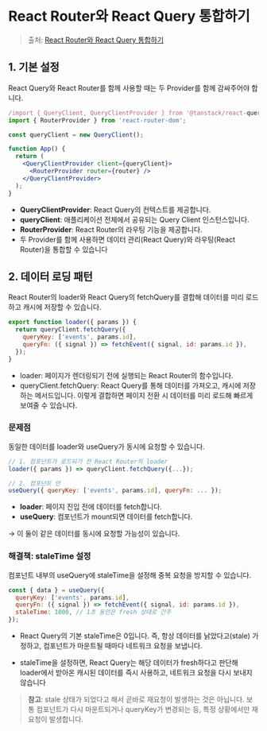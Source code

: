 # React Router와 React Query 통합하기

> 출처: [ React Router와 React Query 통합하기](https://medium.com/@bytePudding/react-router%EC%99%80-react-query-%ED%86%B5%ED%95%A9%ED%95%98%EA%B8%B0-f0a263a688b3)

## 1. 기본 설정

React Query와 React Router를 함께 사용할 때는 두 Provider를 함께 감싸주어야 합니다.

```jsx
/import { QueryClient, QueryClientProvider } from '@tanstack/react-query';
import { RouterProvider } from 'react-router-dom';

const queryClient = new QueryClient();

function App() {
  return (
    <QueryClientProvider client={queryClient}>
      <RouterProvider router={router} />
    </QueryClientProvider>
  );
}
```

- **QueryClientProvider**: React Query의 컨텍스트를 제공합니다.
- **queryClient**: 애플리케이션 전체에서 공유되는 Query Client 인스턴스입니다.
- **RouterProvider**: React Router의 라우팅 기능을 제공합니다.
- 두 Provider를 함께 사용하면 데이터 관리(React Query)와 라우팅(React Router)을 통합할 수 있습니다

## 2. 데이터 로딩 패턴

React Router의 loader와 React Query의 fetchQuery를 결합해 데이터를 미리 로드하고 캐시에 저장할 수 있습니다.

```jsx
export function loader({ params }) {
  return queryClient.fetchQuery({
    queryKey: ['events', params.id],
    queryFn: ({ signal }) => fetchEvent({ signal, id: params.id }),
  });
}
```

- loader: 페이지가 렌더링되기 전에 실행되는 React Router의 함수입니다.
- queryClient.fetchQuery: React Query를 통해 데이터를 가져오고, 캐시에 저장하는 메서드입니다. 이렇게 결합하면 페이지 전환 시 데이터를 미리 로드해 빠르게 보여줄 수 있습니다.

### 문제점

동일한 데이터를 loader와 useQuery가 동시에 요청할 수 있습니다.

```jsx
// 1. 컴포넌트가 로드되기 전 React Router의 loader
loader({ params }) => queryClient.fetchQuery({...});

// 2. 컴포넌트 안
useQuery({ queryKey: ['events', params.id], queryFn: ... });
```

- **loader**: 페이지 진입 전에 데이터를 fetch합니다.
- **useQuery**: 컴포넌트가 mount되면 데이터를 fetch합니다.

→ 이 둘이 같은 데이터를 동시에 요청할 가능성이 있습니다.

### 해결책: staleTime 설정

컴포넌트 내부의 useQuery에 staleTime을 설정해 중복 요청을 방지할 수 있습니다.

```jsx
const { data } = useQuery({
  queryKey: ['events', params.id],
  queryFn: ({ signal }) => fetchEvent({ signal, id: params.id }),
  staleTime: 1000, // 1초 동안은 fresh 상태로 간주
});
```

- React Query의 기본 staleTime은 0입니다. 즉, 항상 데이터를 낡았다고(stale) 가정하고, 컴포넌트가 마운트될 때마다 네트워크 요청을 보냅니다.

- staleTime을 설정하면, React Query는 해당 데이터가 fresh하다고 판단해 loader에서 받아온 캐시된 데이터를 즉시 사용하고, 네트워크 요청을 다시 보내지 않습니다

> **참고**: stale 상태가 되었다고 해서 곧바로 재요청이 발생하는 것은 아닙니다. 보통 컴포넌트가 다시 마운트되거나 queryKey가 변경되는 등, 특정 상황에서만 재요청이 발생합니다.
